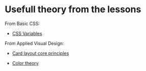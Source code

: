 # Usefull theory from the lessons

From Basic CSS:

* [CSS Variables](./theory/css-variables.md)

From Applied Visual Design:

* [Card layout core principles](./theory/card-layout.md)

* [Color theory](./theory/color-theory.md)